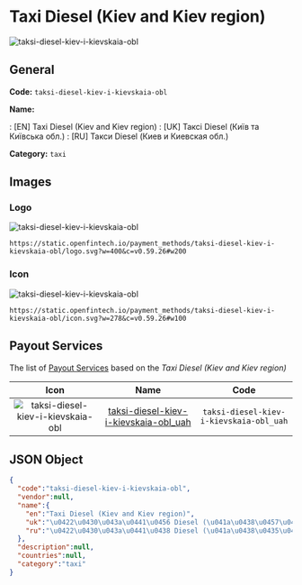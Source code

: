 
# Taxi Diesel (Kiev and Kiev region) 
![taksi-diesel-kiev-i-kievskaia-obl](https://static.openfintech.io/payment_methods/taksi-diesel-kiev-i-kievskaia-obl/logo.svg?w=400&c=v0.59.26#w200)  

## General 
**Code:** `taksi-diesel-kiev-i-kievskaia-obl` 
 
**Name:** 
 
:	[EN] Taxi Diesel (Kiev and Kiev region) 
:	[UK] Таксі Diesel (Київ та Київська обл.) 
:	[RU] Такси Diesel (Киев и Киевская обл.) 
 
**Category:** `taxi` 
 

## Images 

### Logo 
![taksi-diesel-kiev-i-kievskaia-obl](https://static.openfintech.io/payment_methods/taksi-diesel-kiev-i-kievskaia-obl/logo.svg?w=400&c=v0.59.26#w200)  

```
https://static.openfintech.io/payment_methods/taksi-diesel-kiev-i-kievskaia-obl/logo.svg?w=400&c=v0.59.26#w200
```  

### Icon 
![taksi-diesel-kiev-i-kievskaia-obl](https://static.openfintech.io/payment_methods/taksi-diesel-kiev-i-kievskaia-obl/icon.svg?w=278&c=v0.59.26#w100)  

```
https://static.openfintech.io/payment_methods/taksi-diesel-kiev-i-kievskaia-obl/icon.svg?w=278&c=v0.59.26#w100
```  

## Payout Services 
 
The list of [Payout Services](/payout-services/) based on the _Taxi Diesel (Kiev and Kiev region)_ 

|Icon|Name|Code| 
|:---:|:---:|:---:| 
|![taksi-diesel-kiev-i-kievskaia-obl](https://static.openfintech.io/payout_methods/taksi-diesel-kiev-i-kievskaia-obl/icon.svg?w=278&c=v0.59.26#w40) |[taksi-diesel-kiev-i-kievskaia-obl_uah](/payout-services/taksi-diesel-kiev-i-kievskaia-obl_uah/)|`taksi-diesel-kiev-i-kievskaia-obl_uah`| 
 

## JSON Object 

```json
{
  "code":"taksi-diesel-kiev-i-kievskaia-obl",
  "vendor":null,
  "name":{
    "en":"Taxi Diesel (Kiev and Kiev region)",
    "uk":"\u0422\u0430\u043a\u0441\u0456 Diesel (\u041a\u0438\u0457\u0432 \u0442\u0430 \u041a\u0438\u0457\u0432\u0441\u044c\u043a\u0430 \u043e\u0431\u043b.)",
    "ru":"\u0422\u0430\u043a\u0441\u0438 Diesel (\u041a\u0438\u0435\u0432 \u0438 \u041a\u0438\u0435\u0432\u0441\u043a\u0430\u044f \u043e\u0431\u043b.)"
  },
  "description":null,
  "countries":null,
  "category":"taxi"
}
```  
